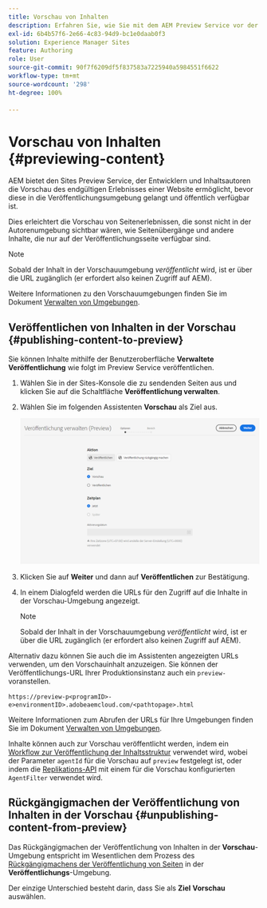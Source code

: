 ```yaml
---
title: Vorschau von Inhalten
description: Erfahren Sie, wie Sie mit dem AEM Preview Service vor der Live-Schaltung eine Vorschau von Inhalten anzeigen können.
exl-id: 6b4b57f6-2e66-4c83-94d9-bc1e0daab0f3
solution: Experience Manager Sites
feature: Authoring
role: User
source-git-commit: 90f7f6209df5f837583a7225940a5984551f6622
workflow-type: tm+mt
source-wordcount: '298'
ht-degree: 100%

---
```



# Vorschau von Inhalten {#previewing-content}

AEM bietet den Sites Preview Service, der Entwicklern und Inhaltsautoren die Vorschau des endgültigen Erlebnisses einer Website ermöglicht, bevor diese in die Veröffentlichungsumgebung gelangt und öffentlich verfügbar ist.

Dies erleichtert die Vorschau von Seitenerlebnissen, die sonst nicht in der Autorenumgebung sichtbar wären, wie Seitenübergänge und andere Inhalte, die nur auf der Veröffentlichungsseite verfügbar sind.

>[!NOTE]
>
>Sobald der Inhalt in der Vorschauumgebung *veröffentlicht* wird, ist er über die URL zugänglich (er erfordert also keinen Zugriff auf AEM).

Weitere Informationen zu den Vorschauumgebungen finden Sie im Dokument [Verwalten von Umgebungen](/help/implementing/cloud-manager/manage-environments.md#access-preview-service).

## Veröffentlichen von Inhalten in der Vorschau {#publishing-content-to-preview}

Sie können Inhalte mithilfe der Benutzeroberfläche **Verwaltete Veröffentlichung** wie folgt im Preview Service veröffentlichen.

1. Wählen Sie in der Sites-Konsole die zu sendenden Seiten aus und klicken Sie auf die Schaltfläche **Veröffentlichung verwalten**.
1. Wählen Sie im folgenden Assistenten **Vorschau** als Ziel aus.

   ![verwaltete Veröffentlichung](/help/sites-cloud/authoring/assets/previewmanagedpublication.png)

1. Klicken Sie auf **Weiter** und dann auf **Veröffentlichen** zur Bestätigung.

1. In einem Dialogfeld werden die URLs für den Zugriff auf die Inhalte in der Vorschau-Umgebung angezeigt.

   >[!NOTE]
   >
   >Sobald der Inhalt in der Vorschauumgebung *veröffentlicht* wird, ist er über die URL zugänglich (er erfordert also keinen Zugriff auf AEM).

Alternativ dazu können Sie auch die im Assistenten angezeigten URLs verwenden, um den Vorschauinhalt anzuzeigen. Sie können der Veröffentlichungs-URL Ihrer Produktionsinstanz auch ein `preview-` voranstellen.

```
https://preview-p<programID>-e>environmentID>.adobeaemcloud.com/<pathtopage>.html
```

Weitere Informationen zum Abrufen der URLs für Ihre Umgebungen finden Sie im Dokument [Verwalten von Umgebungen](/help/implementing/cloud-manager/manage-environments.md).

Inhalte können auch zur Vorschau veröffentlicht werden, indem ein [Workflow zur Veröffentlichung der Inhaltsstruktur](/help/operations/replication.md#publish-content-tree-workflow) verwendet wird, wobei der Parameter `agentId` für die Vorschau auf `preview` festgelegt ist, oder indem die [Replikations-API](/help/operations/replication.md#replication-api) mit einem für die Vorschau konfigurierten `AgentFilter` verwendet wird.

## Rückgängigmachen der Veröffentlichung von Inhalten in der Vorschau {#unpublishing-content-from-preview}

Das Rückgängigmachen der Veröffentlichung von Inhalten in der **Vorschau**-Umgebung entspricht im Wesentlichen dem Prozess des [Rückgängigmachens der Veröffentlichung von Seiten](/help/sites-cloud/authoring/sites-console/publishing-pages.md#unpublishing-pages) in der **Veröffentlichungs**-Umgebung.

Der einzige Unterschied besteht darin, dass Sie als **Ziel** **Vorschau** auswählen.
